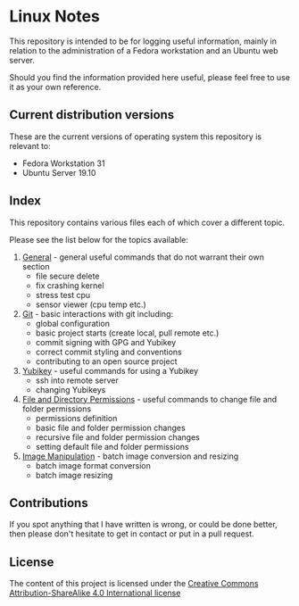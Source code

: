 # Linux Notes

This repository is intended to be for logging useful information, mainly in relation to the administration of a Fedora workstation and an Ubuntu web server.

Should you find the information provided here useful, please feel free to use it as your own reference.

## Current distribution versions

These are the current versions of operating system this repository is relevant to:

- Fedora Workstation 31
- Ubuntu Server 19.10

## Index

This repository contains various files each of which cover a different topic.

Please see the list below for the topics available:

1. [General](general.md) - general useful commands that do not warrant their own section
	- file secure delete
	- fix crashing kernel
	- stress test cpu
	- sensor viewer (cpu temp etc.)
2. [Git](git.md) - basic interactions with git including:
	- global configuration
	- basic project starts (create local, pull remote etc.)
	- commit signing with GPG and Yubikey
	- correct commit styling and conventions
	- contributing to an open source project
3. [Yubikey](yubikey.md) - useful commands for using a Yubikey
	- ssh into remote server
	- changing Yubikeys
4. [File and Directory Permissions](file-dir-permissions.md) - useful commands to change file and folder permissions
	- permissions definition
	- basic file and folder permission changes
	- recursive file and folder permission changes
	- setting default file and folder permissions
5. [Image Manipulation](images.md) - batch image conversion and resizing
	- batch image format conversion 
	- batch image resizing

## Contributions

If you spot anything that I have written is wrong, or could be done better, then please don't hesitate to get in contact or put in a pull request.

## License

The content of this project is licensed under the [Creative Commons Attribution-ShareAlike 4.0 International license](LICENSE.md)
